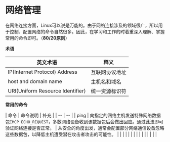 # 网络管理

在网络连接方面，Linux可以说是万能的。由于网络连接涉及的领域很广，所以用于控制、配置网络的命令自然很多。因此，在学习和工作的时着重深入理解、掌握常用的命令即可。（**80/20原则**）



**术语**

| 英文术语 | 释义 |
| -- | -- |
| IP(Internet Protocol) Address | 互联网协议地址 |
| host and domain name| 主机名和域名 |
| URI(Uniform Resource Identifier)| 统一资源标识符 |

**常用的命令**

| 命令 | 命令说明 | 补充 |
| -- | -- |
| ping | 向指定的网络主机发送特殊网络数据包```IMCP ECHO_REQUEST```，多数网络设备收到该数据包后会做出回应。通过此法即可验证网络连接是否正常。 | 从安全的角度出发，通常会配置部分网络通信设备忽略这些数据包，以降低主机遭受潜在攻击者攻击的可能性。
|  |  |
|  |  |
|  |  |
|  |  |
|  |  |
